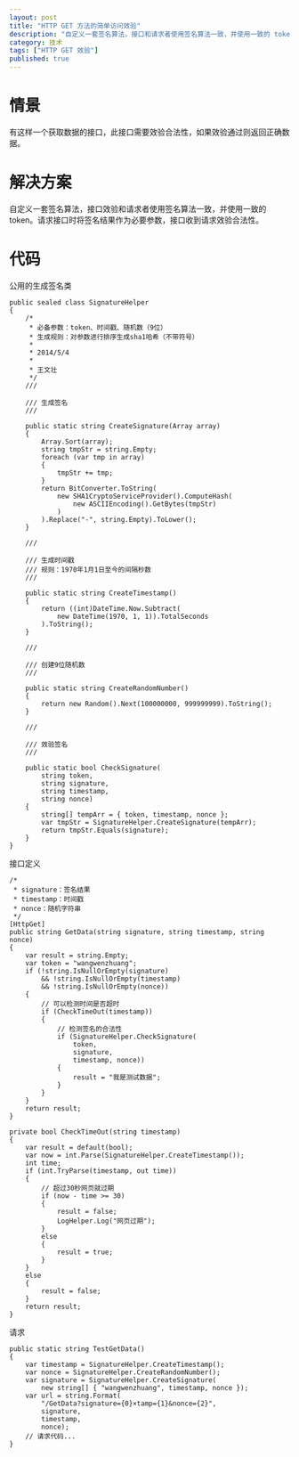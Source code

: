```yaml
---
layout: post
title: "HTTP GET 方法的简单访问效验"
description: "自定义一套签名算法，接口和请求者使用签名算法一致，并使用一致的 token。请求接口时将签名结果作为必要参数，接口收到请求效验签名合法性。"
category: 技术
tags: ["HTTP GET 效验"]
published: true
---
```


# 情景 #

有这样一个获取数据的接口，此接口需要效验合法性，如果效验通过则返回正确数据。

# 解决方案 #

自定义一套签名算法，接口效验和请求者使用签名算法一致，并使用一致的 token。请求接口时将签名结果作为必要参数，接口收到请求效验合法性。

# 代码 #

公用的生成签名类

<pre><code class="language-csharp">public sealed class SignatureHelper
{
    /*
     * 必备参数：token、时间戳、随机数（9位）
     * 生成规则：对参数进行排序生成sha1哈希（不带符号）
     *
     * 2014/5/4
     *
     * 王文壮
     */
    /// <summary>
    /// 生成签名
    /// </summary>
    public static string CreateSignature(Array array)
    {
        Array.Sort(array);
        string tmpStr = string.Empty;
        foreach (var tmp in array)
        {
            tmpStr += tmp;
        }
        return BitConverter.ToString(
            new SHA1CryptoServiceProvider().ComputeHash(
                new ASCIIEncoding().GetBytes(tmpStr)
            )
        ).Replace("-", string.Empty).ToLower();
    }

    /// <summary>
    /// 生成时间戳
    /// 规则：1970年1月1日至今的间隔秒数
    /// </summary>
    public static string CreateTimestamp()
    {
        return ((int)DateTime.Now.Subtract(
            new DateTime(1970, 1, 1)).TotalSeconds
        ).ToString();
    }

    /// <summary>
    /// 创建9位随机数
    /// </summary>
    public static string CreateRandomNumber()
    {
        return new Random().Next(100000000, 999999999).ToString();
    }

    /// <summary>
    /// 效验签名
    /// </summary>
    public static bool CheckSignature(
        string token,
        string signature,
        string timestamp,
        string nonce)
    {
        string[] tempArr = { token, timestamp, nonce };
        var tmpStr = SignatureHelper.CreateSignature(tempArr);
        return tmpStr.Equals(signature);
    }
}</code></pre>

接口定义

<pre><code class="language-csharp">/*
 * signature：签名结果
 * timestamp：时间戳
 * nonce：随机字符串
 */
[HttpGet]
public string GetData(string signature, string timestamp, string nonce)
{
    var result = string.Empty;
    var token = "wangwenzhuang";
    if (!string.IsNullOrEmpty(signature)
        && !string.IsNullOrEmpty(timestamp)
        && !string.IsNullOrEmpty(nonce))
    {
        // 可以检测时间是否超时
        if (CheckTimeOut(timestamp))
        {
            // 检测签名的合法性
            if (SignatureHelper.CheckSignature(
                token,
                signature,
                timestamp, nonce))
            {
                result = "我是测试数据";
            }
        }
    }
    return result;
}

private bool CheckTimeOut(string timestamp)
{
    var result = default(bool);
    var now = int.Parse(SignatureHelper.CreateTimestamp());
    int time;
    if (int.TryParse(timestamp, out time))
    {
        // 超过30秒网页就过期
        if (now - time >= 30)
        {
            result = false;
            LogHelper.Log("网页过期");
        }
        else
        {
            result = true;
        }
    }
    else
    {
        result = false;
    }
    return result;
}</code></pre>

请求

<pre><code class="language-csharp">public static string TestGetData()
{
    var timestamp = SignatureHelper.CreateTimestamp();
    var nonce = SignatureHelper.CreateRandomNumber();
    var signature = SignatureHelper.CreateSignature(
        new string[] { "wangwenzhuang", timestamp, nonce });
    var url = string.Format(
        "/GetData?signature={0}&timestamp={1}&nonce={2}",
        signature,
        timestamp,
        nonce);
    // 请求代码...
}</code></pre>